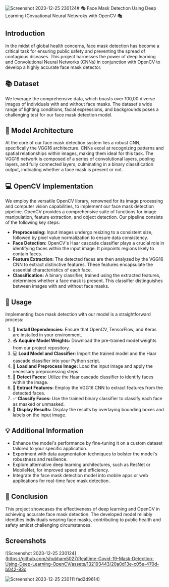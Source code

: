 ![Screenshot 2023-12-25 230124](https://github.com/shubham5027/Realtime-Covid-19-Mask-Detection-Using-Deep-Learning-OpenCV/assets/132193443/dab5c09f-3ed2-41b8-875f-85bbd61ac0e2)# 🎭 Face Mask Detection Using Deep Learning (Covuational Neural Netwroks with OpenCV 🎭

## Introduction

In the midst of global health concerns, face mask detection has become a critical task for ensuring public safety and preventing the spread of contagious diseases. This project harnesses the power of deep learning and Convolutional Neural Networks (CNNs) in conjunction with OpenCV to develop a highly accurate face mask detector.

## 📚 Dataset

We leverage the comprehensive data, which boasts over 100,00 diverse images of individuals with and without face masks. The dataset's wide range of lighting conditions, facial expressions, and backgrounds poses a challenging test for our face mask detection model.

## 🧠 Model Architecture

At the core of our face mask detection system lies a robust CNN, specifically the VGG16 architecture. CNNs excel at recognizing patterns and spatial relationships within images, making them ideal for this task. The VGG16 network is composed of a series of convolutional layers, pooling layers, and fully connected layers, culminating in a binary classification output, indicating whether a face mask is present or not.

## 💻 OpenCV Implementation

We employ the versatile OpenCV library, renowned for its image processing and computer vision capabilities, to implement our face mask detection pipeline. OpenCV provides a comprehensive suite of functions for image manipulation, feature extraction, and object detection. Our pipeline consists of the following key steps:

* **Preprocessing:** Input images undergo resizing to a consistent size, followed by pixel value normalization to ensure data consistency.
* **Face Detection:** OpenCV's Haar cascade classifier plays a crucial role in identifying faces within the input image. It pinpoints regions likely to contain faces.
* **Feature Extraction:** The detected faces are then analyzed by the VGG16 CNN to extract distinctive features. These features encapsulate the essential characteristics of each face.
* **Classification:** A binary classifier, trained using the extracted features, determines whether a face mask is present. This classifier distinguishes between images with and without face masks.

## 🏃 Usage


Implementing face mask detection with our model is a straightforward process:

1. 💾 **Install Dependencies:** Ensure that OpenCV, TensorFlow, and Keras are installed in your environment.
2. 📥 **Acquire Model Weights:** Download the pre-trained model weights from our project repository.
3. 💻 **Load Model and Classifier:** Import the trained model and the Haar cascade classifier into your Python script.
4. 📸 **Load and Preprocess Image:** Load the input image and apply the necessary preprocessing steps.
5. 👀 **Detect Faces:** Utilize the Haar cascade classifier to identify faces within the image.
6. 🔎 **Extract Features:** Employ the VGG16 CNN to extract features from the detected faces.
7. ✅ **Classify Faces:** Use the trained binary classifier to classify each face as masked or unmasked.
8. 🎨 **Display Results:** Display the results by overlaying bounding boxes and labels on the input image.

## 💡 Additional Information

* Enhance the model's performance by fine-tuning it on a custom dataset tailored to your specific application.
* Experiment with data augmentation techniques to bolster the model's robustness and resilience.
* Explore alternative deep learning architectures, such as ResNet or MobileNet, for improved speed and efficiency.
* Integrate the face mask detection model into mobile apps or web applications for real-time face mask detection.

## 🏁 Conclusion

This project showcases the effectiveness of deep learning and OpenCV in achieving accurate face mask detection. The developed model reliably identifies individuals wearing face masks, contributing to public health and safety amidst challenging circumstances.

## Screenshots

![Screenshot 2023-12-25 230124](https://github.com/shubham5027/Realtime-Covid-19-Mask-Detection-Using-Deep-Learning-OpenCV/assets/132193443/20a0d13e-c05e-470d-b042-83c

![Screenshot 2023-12-25 230111](https://github.com/shubham5027/Realtime-Covid-19-Mask-Detection-Using-Deep-Learning-OpenCV/assets/132193443/a491880b-9508-47e9-949e-e1aa3b5662c9)
fad2d9614)
